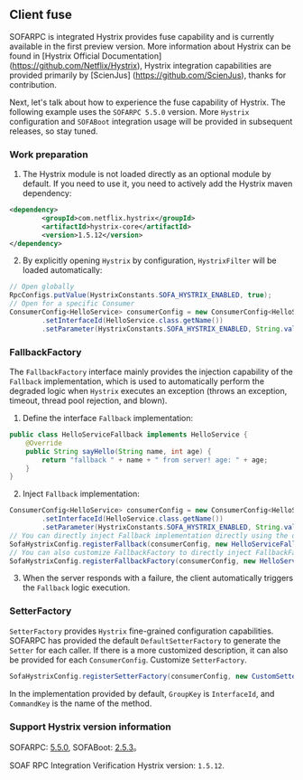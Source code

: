## Client fuse

SOFARPC is integrated Hystrix provides fuse capability and is currently available in the first preview version. More information about Hystrix can be found in [Hystrix Official Documentation] (https://github.com/Netflix/Hystrix), Hystrix integration capabilities are provided primarily by [ScienJus] (https://github.com/ScienJus), thanks for contribution.

Next, let's talk about how to experience the fuse capability of Hystrix. The following example uses the `SOFARPC 5.5.0` version. More `Hystrix` configuration and `SOFABoot` integration usage will be provided in subsequent releases, so stay tuned.

### Work preparation

1. The Hystrix module is not loaded directly as an optional module by default. If you need to use it, you need to actively add the Hystrix maven dependency:
```xml
<dependency>
        <groupId>com.netflix.hystrix</groupId>
        <artifactId>hystrix-core</artifactId>
        <version>1.5.12</version>
</dependency>
```
2. By explicitly opening `Hystrix` by configuration, `HystrixFilter` will be loaded automatically:
```java
// Open globally
RpcConfigs.putValue(HystrixConstants.SOFA_HYSTRIX_ENABLED, true);
// Open for a specific Consumer
ConsumerConfig<HelloService> consumerConfig = new ConsumerConfig<HelloService>()
        .setInterfaceId(HelloService.class.getName())
        .setParameter(HystrixConstants.SOFA_HYSTRIX_ENABLED, String.valueOf(true));
```

### FallbackFactory

The `FallbackFactory` interface mainly provides the injection capability of the `Fallback` implementation, which is used to automatically perform the degraded logic when `Hystrix` executes an exception (throws an exception, timeout, thread pool rejection, and blown).

1. Define the interface `Fallback` implementation:
```java
public class HelloServiceFallback implements HelloService {
    @Override
    public String sayHello(String name, int age) {
        return "fallback " + name + " from server! age: " + age;
    }
}
```
2. Inject `Fallback` implementation:
```java
ConsumerConfig<HelloService> consumerConfig = new ConsumerConfig<HelloService>()
        .setInterfaceId(HelloService.class.getName())
        .setParameter(HystrixConstants.SOFA_HYSTRIX_ENABLED, String.valueOf(true));
// You can directly inject Fallback implementation directly using the default FallbackFactory
SofaHystrixConfig.registerFallback(consumerConfig, new HelloServiceFallback());
// You can also customize FallbackFactory to directly inject FallbackFactory
SofaHystrixConfig.registerFallbackFactory(consumerConfig, new HelloServiceFallbackFactory());
```
3. When the server responds with a failure, the client automatically triggers the `Fallback` logic execution.

### SetterFactory

`SetterFactory` provides `Hystrix` fine-grained configuration capabilities. SOFARPC has provided the default `DefaultSetterFactory` to generate the `Setter` for each caller. If there is a more customized description, it can also be provided for each `ConsumerConfig`. Customize `SetterFactory`.
```java
SofaHystrixConfig.registerSetterFactory(consumerConfig, new CustomSetterFactory());
```

In the implementation provided by default, `GroupKey` is `InterfaceId`, and `CommandKey` is the name of the method.

### Support Hystrix version information

SOFARPC: [5.5.0](https://github.com/alipay/sofa-rpc/releases), SOFABoot: [2.5.3](https://github.com/alipay/sofa-boot/releases/)。

SOAF RPC Integration Verification Hystrix version: `1.5.12`.

